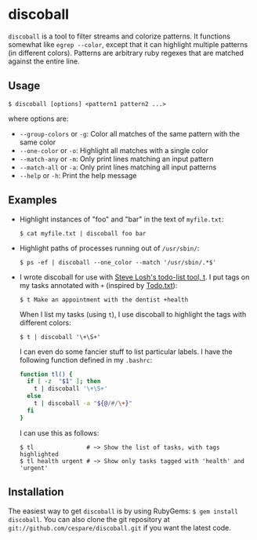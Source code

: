 discoball
=========

`discoball` is a tool to filter streams and colorize patterns. It functions somewhat like `egrep --color`,
except that it can highlight multiple patterns (in different colors). Patterns are arbitrary ruby regexes that
are matched against the entire line.

Usage
-----

    $ discoball [options] <pattern1 pattern2 ...>

where options are:

  * `--group-colors` or `-g`: Color all matches of the same pattern with the same color
  * `--one-color` or `-o`: Highlight all matches with a single color
  * `--match-any` or `-m`: Only print lines matching an input pattern
  * `--match-all` or `-a`: Only print lines matching all input patterns
  * `--help` or `-h`: Print the help message

Examples
------------------

  * Highlight instances of "foo" and "bar" in the text of `myfile.txt`:

        $ cat myfile.txt | discoball foo bar

  * Highlight paths of processes running out of `/usr/sbin/`:

        $ ps -ef | discoball --one_color --match '/usr/sbin/.*$'

  * I wrote discoball for use with [Steve Losh's todo-list tool, t](https://github.com/sjl/t). I put tags on
    my tasks annotated with `+` (inspired by [Todo.txt](http://todotxt.com/)):

        $ t Make an appointment with the dentist +health

    When I list my tasks (using `t`), I use discoball to highlight the tags with different colors:

        $ t | discoball '\+\S+'

    I can even do some fancier stuff to list particular labels. I have the following function defined in my
    `.bashrc`:

    ``` bash
    function tl() {
      if [ -z  "$1" ]; then
        t | discoball '\+\S+'
      else
        t | discoball -a "${@/#/\+}"
      fi
    }
    ```

    I can use this as follows:

        $ tl               # ~> Show the list of tasks, with tags highlighted
        $ tl health urgent # ~> Show only tasks tagged with 'health' and 'urgent'

Installation
------------

The easiest way to get `discoball` is by using RubyGems: `$ gem install discoball`. You can also clone the git
repository at `git://github.com/cespare/discoball.git` if you want the latest code.
